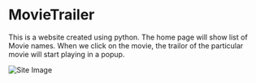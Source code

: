 # MovieTrailer

This is a website created using python.
The home page will show list of Movie names.
When we click on the movie, the trailor of the particular movie will start playing in a popup.

![Site Image](https://drive.google.com/open?id=0B5y-jop7Xfm2WGs1aHA3MmNrNjg)
